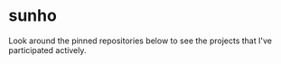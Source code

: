# sunho

Look around the pinned repositories below to see the projects that I've participated actively.
